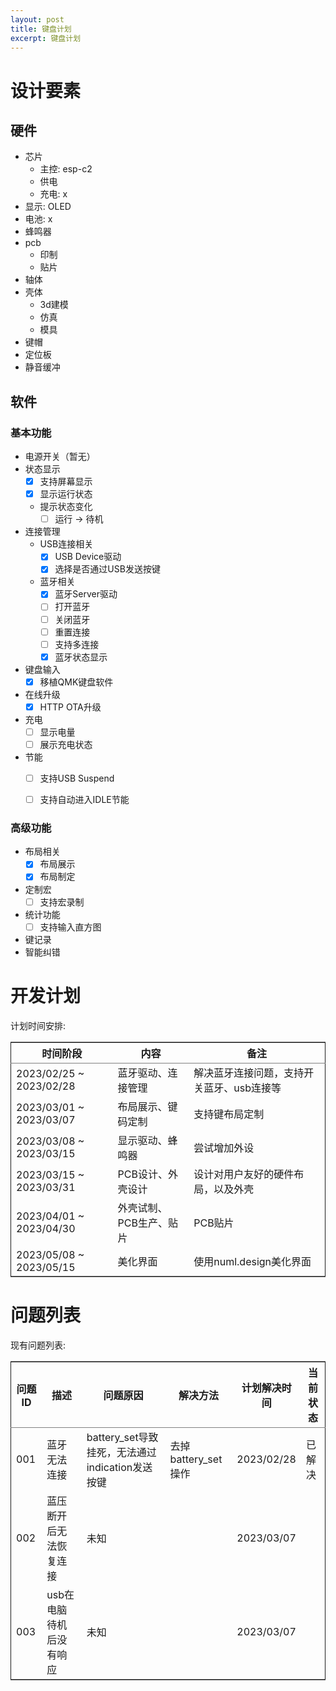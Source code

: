 ```yaml
---
layout: post
title: 键盘计划
excerpt: 键盘计划
---
```



# 设计要素


## 硬件

-   芯片
    -   主控: esp-c2
    -   供电
    -   充电: x
-   显示: OLED
-   电池: x
-   蜂鸣器
-   pcb
    -   印制
    -   贴片
-   轴体
-   壳体
    -   3d建模
    -   仿真
    -   模具
-   键帽
-   定位板
-   静音缓冲


## 软件


### 基本功能

-   电源开关（暂无）
-   状态显示
    -   [X] 支持屏幕显示
    -   [X] 显示运行状态
    -   提示状态变化
        -   [ ] 运行 -> 待机
-   连接管理
    -   USB连接相关
        -   [X] USB Device驱动
        -   [X] 选择是否通过USB发送按键
    -   蓝牙相关
        -   [X] 蓝牙Server驱动
        -   [ ] 打开蓝牙
        -   [ ] 关闭蓝牙
        -   [ ] 重置连接
        -   [ ] 支持多连接
        -   [X] 蓝牙状态显示
-   键盘输入
    -   [X] 移植QMK键盘软件
-   在线升级
    -   [X] HTTP OTA升级
-   充电
    -   [ ] 显示电量
    -   [ ] 展示充电状态
-   节能
    -   [ ] 支持USB Suspend
    -   [ ] 支持自动进入IDLE节能


### 高级功能

-   布局相关
    -   [X] 布局展示
    -   [X] 布局制定
-   定制宏
    -   [ ] 支持宏录制
-   统计功能
    -   [ ] 支持输入直方图
-   键记录
-   智能纠错


# 开发计划

计划时间安排:

<table border="2" cellspacing="0" cellpadding="6" rules="groups" frame="hsides">


<colgroup>
<col  class="org-left" />

<col  class="org-left" />

<col  class="org-left" />
</colgroup>
<thead>
<tr>
<th scope="col" class="org-left">时间阶段</th>
<th scope="col" class="org-left">内容</th>
<th scope="col" class="org-left">备注</th>
</tr>
</thead>

<tbody>
<tr>
<td class="org-left">2023/02/25 ~ 2023/02/28</td>
<td class="org-left">蓝牙驱动、连接管理</td>
<td class="org-left">解决蓝牙连接问题，支持开关蓝牙、usb连接等</td>
</tr>


<tr>
<td class="org-left">2023/03/01 ~ 2023/03/07</td>
<td class="org-left">布局展示、键码定制</td>
<td class="org-left">支持键布局定制</td>
</tr>


<tr>
<td class="org-left">2023/03/08 ~ 2023/03/15</td>
<td class="org-left">显示驱动、蜂鸣器</td>
<td class="org-left">尝试增加外设</td>
</tr>


<tr>
<td class="org-left">2023/03/15 ~ 2023/03/31</td>
<td class="org-left">PCB设计、外壳设计</td>
<td class="org-left">设计对用户友好的硬件布局，以及外壳</td>
</tr>


<tr>
<td class="org-left">2023/04/01 ~ 2023/04/30</td>
<td class="org-left">外壳试制、PCB生产、贴片</td>
<td class="org-left">PCB贴片</td>
</tr>


<tr>
<td class="org-left">2023/05/08 ~ 2023/05/15</td>
<td class="org-left">美化界面</td>
<td class="org-left">使用numl.design美化界面</td>
</tr>
</tbody>
</table>


# 问题列表

现有问题列表:

<table border="2" cellspacing="0" cellpadding="6" rules="groups" frame="hsides">


<colgroup>
<col  class="org-right" />

<col  class="org-left" />

<col  class="org-left" />

<col  class="org-left" />

<col  class="org-left" />

<col  class="org-left" />
</colgroup>
<thead>
<tr>
<th scope="col" class="org-right">问题ID</th>
<th scope="col" class="org-left">描述</th>
<th scope="col" class="org-left">问题原因</th>
<th scope="col" class="org-left">解决方法</th>
<th scope="col" class="org-left">计划解决时间</th>
<th scope="col" class="org-left">当前状态</th>
</tr>
</thead>

<tbody>
<tr>
<td class="org-right">001</td>
<td class="org-left">蓝牙无法连接</td>
<td class="org-left">battery_set导致挂死，无法通过indication发送按键</td>
<td class="org-left">去掉battery_set操作</td>
<td class="org-left">2023/02/28</td>
<td class="org-left">已解决</td>
</tr>


<tr>
<td class="org-right">002</td>
<td class="org-left">蓝压断开后无法恢复连接</td>
<td class="org-left">未知</td>
<td class="org-left">&#xa0;</td>
<td class="org-left">2023/03/07</td>
<td class="org-left">&#xa0;</td>
</tr>


<tr>
<td class="org-right">003</td>
<td class="org-left">usb在电脑待机后没有响应</td>
<td class="org-left">未知</td>
<td class="org-left">&#xa0;</td>
<td class="org-left">2023/03/07</td>
<td class="org-left">&#xa0;</td>
</tr>
</tbody>
</table>

